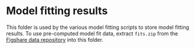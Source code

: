 # Model fitting results

This folder is used by the various model fitting scripts to store model fitting results. To use pre-computed model fit data, extract `fits.zip` from the [Figshare data repository](https://doi.org/10.6084/m9.figshare.12446087) into this folder.